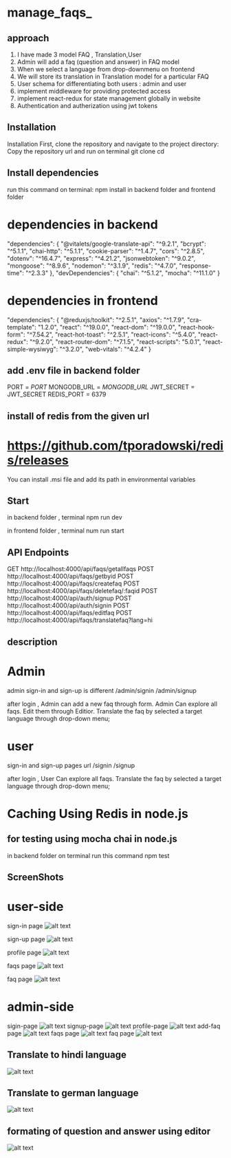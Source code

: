 # manage_faqs_

## approach

1. I have made 3 model FAQ , Translation,User
2. Admin will add a faq (question and answer) in FAQ model
3. When we select a language from drop-downmenu on frontend
4. We will store its translation in Translation model for a particular FAQ
5. User schema for differentiating both users : admin and user
6. implement middleware for providing protected access
7. implement react-redux for state management globally in website
8. Authentication and autherization using jwt tokens


## Installation
Installation
First, clone the repository and navigate to the project directory:
Copy the repository url and run on terminal
git clone <your-repository-url>
cd <your-project-directory>

## Install dependencies
run this command on terminal:
npm install in backend folder and frontend folder

# dependencies in backend
 "dependencies": {
    "@vitalets/google-translate-api": "^9.2.1",
    "bcrypt": "^5.1.1",
    "chai-http": "^5.1.1",
    "cookie-parser": "^1.4.7",
    "cors": "^2.8.5",
    "dotenv": "^16.4.7",
    "express": "^4.21.2",
    "jsonwebtoken": "^9.0.2",
    "mongoose": "^8.9.6",
    "nodemon": "^3.1.9",
    "redis": "^4.7.0",
    "response-time": "^2.3.3"
  },
  "devDependencies": {
    "chai": "^5.1.2",
    "mocha": "^11.1.0"
  }

  # dependencies in frontend

   "dependencies": {
    "@reduxjs/toolkit": "^2.5.1",
    "axios": "^1.7.9",
    "cra-template": "1.2.0",
    "react": "^19.0.0",
    "react-dom": "^19.0.0",
    "react-hook-form": "^7.54.2",
    "react-hot-toast": "^2.5.1",
    "react-icons": "^5.4.0",
    "react-redux": "^9.2.0",
    "react-router-dom": "^7.1.5",
    "react-scripts": "5.0.1",
    "react-simple-wysiwyg": "^3.2.0",
    "web-vitals": "^4.2.4"
}  

## add .env file in backend folder
PORT = _PORT_
MONGODB_URL = _MONGODB_URL_
JWT_SECRET = JWT_SECRET
REDIS_PORT = 6379

## install of redis from the given url
# https://github.com/tporadowski/redis/releases
You can install .msi file and add its path in environmental variables

## Start
in backend folder , terminal 
npm run dev

in frontend folder , terminal
num run start

## API Endpoints
GET http://localhost:4000/api/faqs/getallfaqs
POST http://localhost:4000/api/faqs/getbyid
POST http://localhost:4000/api/faqs/createfaq
POST http://localhost:4000/api/faqs/deletefaq/:faqid
POST http://localhost:4000/api/auth/signup
POST http://localhost:4000/api/auth/signin
POST http://localhost:4000/api/faqs/editfaq
POST http://localhost:4000/api/faqs/translatefaq?lang=hi

## description 
# Admin 
admin sign-in and sign-up is different
/admin/signin
/admin/signup

after login , Admin can add a new faq through form. Admin Can explore all faqs. Edit them through Editior. Translate the faq by selected a target language through drop-down menu;

# user 
sign-in and sign-up pages url
/signin
/signup

after login , User Can explore all faqs. Translate the faq by selected a target language through drop-down menu;

# Caching Using Redis in node.js

## for testing using mocha chai in node.js
in backend folder on terminal run this command
npm test


## ScreenShots
# user-side
sign-in page
![alt text](image-1.png)

sign-up page
![alt text](image-5.png)

profile page
![alt text](image-2.png)

faqs page
![alt text](image-3.png)

faq page
![alt text](image-4.png)

# admin-side
sigin-page
![alt text](image-7.png)
signup-page
![alt text](image-6.png)
profile-page
![alt text](image-8.png)
add-faq page
![alt text](image-9.png)
faqs page
![alt text](image-10.png)
faq page
![alt text](image-11.png)


## Translate to hindi language
![alt text](image-12.png)

## Translate to german language
![alt text](image-13.png)

## formating of question and answer using editor
![alt text](image-14.png)